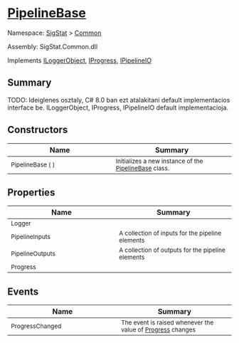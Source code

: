 # [PipelineBase](./PipelineBase.md)

Namespace: [SigStat]() > [Common](./README.md)

Assembly: SigStat.Common.dll

Implements [ILoggerObject](./ILoggerObject.md), [IProgress](./Helpers/IProgress.md), [IPipelineIO](./Pipeline/IPipelineIO.md)

## Summary
TODO: Ideiglenes osztaly, C# 8.0 ban ezt atalakitani default implementacios interface be.  ILoggerObject, IProgress, IPipelineIO default implementacioja.

## Constructors

| Name<div><a href="#"><img width=400></a></div> | Summary<div><a href="#"><img width=475></a></div> | 
| --- | --- | 
| <sub>PipelineBase (  )</sub> | <sub>Initializes a new instance of the [PipelineBase](../../../docs/md/SigStat/Common/PipelineBase.md) class.</sub> | 


## Properties

| Name<div><a href="#"><img width=400></a></div> | Summary<div><a href="#"><img width=475></a></div> | 
| --- | --- | 
| <sub>Logger</sub> | <sub></sub> | 
| <sub>PipelineInputs</sub> | <sub>A collection of inputs for the pipeline elements</sub> | 
| <sub>PipelineOutputs</sub> | <sub>A collection of outputs for the pipeline elements</sub> | 
| <sub>Progress</sub> | <sub></sub> | 


## Events

| Name<div><a href="#"><img width=400></a></div> | Summary<div><a href="#"><img width=475></a></div> | 
| --- | --- | 
| <sub>ProgressChanged</sub> | <sub>The event is raised whenever the value of [Progress](../../../docs/md/SigStat/Common/PipelineBase.md) changes</sub> | 


